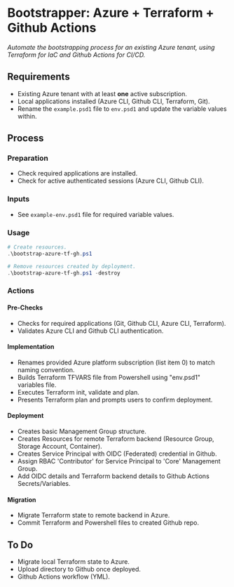 # Bootstrapper: Azure + Terraform + Github Actions

_Automate the bootstrapping process for an existing Azure tenant, using Terraform for IaC and Github Actions for CI/CD._

## Requirements

- Existing Azure tenant with at least **one** active subscription.
- Local applications installed (Azure CLI, Github CLI, Terraform, Git).
- Rename the `example.psd1` file to `env.psd1` and update the variable values within.

## Process

### Preparation
- Check required applications are installed.
- Check for active authenticated sessions (Azure CLI, Github CLI).

### Inputs
- See `example-env.psd1` file for required variable values.

### Usage

```powershell
# Create resources.
.\bootstrap-azure-tf-gh.ps1

# Remove resources created by deployment.
.\bootstrap-azure-tf-gh.ps1 -destroy
```

### Actions

#### Pre-Checks
- Checks for required applications (Git, Github CLI, Azure CLI, Terraform).
- Validates Azure CLI and Github CLI authentication. 

#### Implementation
- Renames provided Azure platform subscription (list item 0) to match naming convention.
- Builds Terraform TFVARS file from Powershell using "env.psd1" variables file.
- Executes Terraform init, validate and plan.
- Presents Terraform plan and prompts users to confirm deployment.

#### Deployment
- Creates basic Management Group structure.
- Creates Resources for remote Terraform backend (Resource Group, Storage Account, Container).
- Creates Service Principal with OIDC (Federated) credential in Github.
- Assign RBAC 'Contributor' for Service Principal to 'Core' Management Group.
- Add OIDC details and Terraform backend details to Github Actions Secrets/Variables.

#### Migration
- Migrate Terraform state to remote backend in Azure.
- Commit Terraform and Powershell files to created Github repo.

## To Do

- Migrate local Terraform state to Azure.
- Upload directory to Github once deployed.
- Github Actions workflow (YML).

